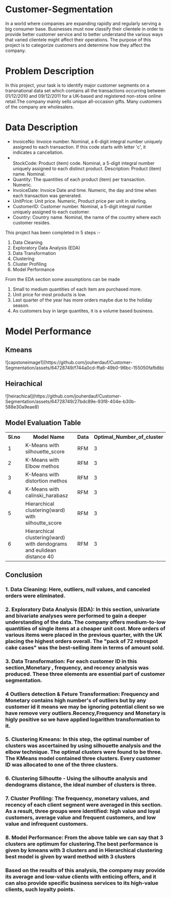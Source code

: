 # Customer-Segmentation
<p>In a world where companies are expanding rapidly and regularly serving a big consumer base. Businesses must now classify their clientele in order to provide better customer service and to better understand the various ways that varied clientele might affect their operations. The purpose of this project is to categorize customers and determine how they affect the company.</p>
<h1><b>Problem Description</b></h1>
<p></p>In this project, your task is to identify major customer segments on a transnational data set which contains all the transactions occurring between 01/12/2010 and 09/12/2011 for a UK-based and registered non-store online retail.The company mainly sells unique all-occasion gifts. Many customers of the company are wholesalers.</p>
<h1>Data Description</h1>
<ul>
<li>InvoiceNo: Invoice number. Nominal, a 6-digit integral number uniquely assigned to each transaction. If this code starts with letter 'c', it indicates a cancellation.</li>
<li></li>StockCode: Product (item) code. Nominal, a 5-digit integral number uniquely assigned to each distinct product.
Description: Product (item) name. Nominal.</li>
<li>Quantity: The quantities of each product (item) per transaction. Numeric.</li>
<li>InvoiceDate: Invoice Date and time. Numeric, the day and time when each transaction was generated.</li>
<li>UnitPrice: Unit price. Numeric, Product price per unit in sterling.</li>
<li>CustomerID: Customer number. Nominal, a 5-digit integral number uniquely assigned to each customer.</li>
<li>Country: Country name. Nominal, the name of the country where each customer resides.</li>
</ul>

<p> This project has been completed in 5 steps :-</p>
<ol>
<li>Data Cleaning</li>
<li>Exploratory Data Analysis (EDA)</li>
<li>Data Transformation</li>
<li>Clustering</li>
<li>Cluster Profiling</li>
<li>Model Performance</li>
</ol>

<p>From the EDA section some assumptions can be made</p>
<ol>
<li>Small to medium quantities of each item are purchased more.</li>
<li>Unit price for most products is low.</li>
<li>Last quarter of the year has more orders maybe due to the holiday season.</li>
<li>As customers buy in large quantites, it is a volume based business.</li>
</ol>

<h1>Model Performance</h1>
<h2>Kmeans</h2>
![capstoneimage1](https://github.com/jouherdauf/Customer-Segmentation/assets/64728749/f744a0cd-ffa6-49b0-96bc-155050fafb8b)

<h2>Heirachical</h2>
![heirachical](https://github.com/jouherdauf/Customer-Segmentation/assets/64728749/27bdc89e-93f8-404e-b30b-588e30a9eae8)

<h2>Model Evaluation Table</h2>
<table>
  <tr>
    <th>Sl.no</th>
    <th>Model Name</th>
    <th>Data</th>
    <th>Optimal_Number_of_cluster</th>
  </tr>
  <tr>
    <td>1</td>
    <td>K-Means with silhouette_score </td>
    <td>RFM</td>
    <td>3</td>
  </tr>
  <tr>
    <td>2</td>
    <td>K-Means with Elbow methos </td>
    <td>RFM</td>
    <td>3</td>
  </tr>
    <tr>
    <td>3</td>
    <td> K-Means with distortion methos</td>
    <td>RFM</td>
    <td>3</td>
  </tr>
    <tr>
    <td>4</td>
    <td>K-Means with calinski_harabasz </td>
    <td>RFM</td>
    <td>3</td>
  </tr>
    <tr>
    <td>5</td>
    <td>Hierarchical clustering(ward) with silhoutte_score</td>
    <td>RFM</td>
    <td>3</td>
  </tr>
    <tr>
    <td>6</td>
    <td>Hierarchical clustering(ward) with dendograms and eulidean distance 40</td>
    <td>RFM</td>
    <td>3</td>
  </tr>
</table>

## **Conclusion**


### 1. Data Cleaning: Here, outliers, null values, and canceled orders were eliminated.
### 2. Exploratory Data Analysis (EDA): In this section, univariate and bivariate analyses were performed to gain a deeper understanding of the data. The company offers medium-to-low quantities of single items at a cheaper unit cost. More orders of various items were placed in the previous quarter, with the UK placing the highest orders overall. The "pack of 72 retrospot cake cases" was the best-selling item in terms of amount sold.

### 3. Data Transformation: For each customer ID in this section,Monetary , frequency, and recency analysis was produced. These three elements are essential part of customer segmentation.

### 4 Outliers detection & Feture Transformation: Frequency  and Monetary contains high number's of outliers but by any customer id it means we may be ignoring potential client so we have remove very outliers.Recency,Frequency and Monetary is higly positive so we have applied logarithm transformation to it.

### 5. Clustering Kmeans: In this step, the optimal number of clusters was ascertained by using silhouette analysis and the elbow technique. The optimal clusters were found to be three. The KMeans model contained three clusters. Every customer ID was allocated to one of the three clusters.

### 6. Clustering Silhoutte - Using the silhoutte analysis and dendograms distance, the ideal number of clusters is three.

### 7. Cluster Profiling: The frequency, monetary values, and recency of each client segment were averaged in this section. As a result, three groups were identified: high value and loyal customers, average value and frequent customers, and low value and infrequent customers.

### 8. Model Performance: From the above table we can say that 3 clusters are optimum for clustering.The best performance is given by kmeans with 3 clusters and in Hierarchical clustering best model is given by ward method with 3 clusters


### Based on the results of this analysis, the company may provide its average and low-value clients with enticing offers, and it can also provide specific business services to its high-value clients, such loyalty points.



